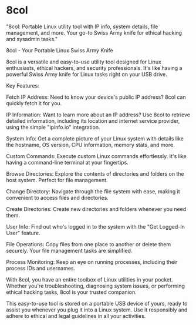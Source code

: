 # 8col
 "8col: Portable Linux utility tool with IP info, system details, file management, and more. Your go-to Swiss Army knife for ethical hacking and sysadmin tasks."




8col - Your Portable Linux Swiss Army Knife

8col is a versatile and easy-to-use utility tool designed for Linux enthusiasts, ethical hackers, and security professionals. It's like having a powerful Swiss Army knife for Linux tasks right on your USB drive.

Key Features:

Fetch IP Address: Need to know your device's public IP address? 8col can quickly fetch it for you.

IP Information: Want to learn more about an IP address? Use 8col to retrieve detailed information, including its location and internet service provider, using the simple "ipinfo.io" integration.

System Info: Get a complete picture of your Linux system with details like the hostname, OS version, CPU information, memory stats, and more.

Custom Commands: Execute custom Linux commands effortlessly. It's like having a command-line terminal at your fingertips.

Browse Directories: Explore the contents of directories and folders on the host system. Perfect for file management.

Change Directory: Navigate through the file system with ease, making it convenient to access files and directories.

Create Directories: Create new directories and folders whenever you need them.

User Info: Find out who's logged in to the system with the "Get Logged-In User" feature.

File Operations: Copy files from one place to another or delete them securely. Your file management tasks are simplified.

Process Monitoring: Keep an eye on running processes, including their process IDs and usernames.

With 8col, you have an entire toolbox of Linux utilities in your pocket. Whether you're troubleshooting, diagnosing system issues, or performing ethical hacking tasks, 8col is your trusted companion.

This easy-to-use tool is stored on a portable USB device of yours, ready to assist you whenever you plug it into a Linux system. Use it responsibly and adhere to ethical and legal guidelines in all your activities.
